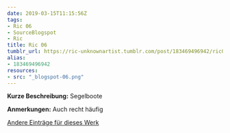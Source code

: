 ```yaml
---
date: 2019-03-15T11:15:56Z
tags:
- Ric 06
- SourceBlogspot
- Ric
title: Ric 06
tumblr_url: https://ric-unknownartist.tumblr.com/post/183469496942/ric06
alias:
- 183469496942
resources:
- src: "_blogspot-06.png"
---
```


**Kurze Beschreibung:** Segelboote

**Anmerkungen:** Auch recht häufig

[Andere Einträge für dieses Werk](/de/tags/ric-06)
